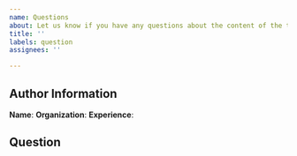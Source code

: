 ```yaml
---
name: Questions
about: Let us know if you have any questions about the content of the tutorial.
title: ''
labels: question
assignees: ''

---
```


## Author Information

**Name**:
**Organization**:
**Experience**:

## Question
